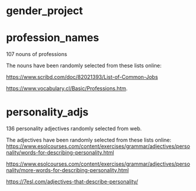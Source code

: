 # gender_project

# profession_names
107 nouns of professions

The nouns have been randomly selected from these lists online:

https://www.scribd.com/doc/82021393/List-of-Common-Jobs

https://www.vocabulary.cl/Basic/Professions.htm.

# personality_adjs
136 personality adjectives randomly selected from web.

The adjectives have been randomly selected from these lists online:
https://www.esolcourses.com/content/exercises/grammar/adjectives/personality/words-for-describing-personality.html

https://www.esolcourses.com/content/exercises/grammar/adjectives/personality/more-words-for-describing-personality.html

https://7esl.com/adjectives-that-describe-personality/
